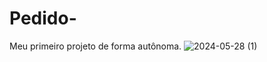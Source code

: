# Pedido-
Meu primeiro projeto de forma autônoma. 
![2024-05-28 (1)](https://github.com/wanessabrito/Pedido-/assets/166176224/bc2828d9-5280-41b0-afda-55367a68520d)
